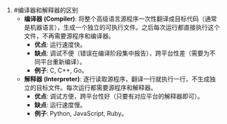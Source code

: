 1. #编译器和解释器的区别 
	*   **编译器 (Compiler)**: 将整个高级语言源程序一次性翻译成目标代码（通常是机器语言），生成一个独立的可执行文件。之后每次运行都直接执行这个文件，不再需要源程序和编译器。
        *   **优点**: 运行速度快。
        *   **缺点**: 调试不便（错误在编译阶段集中报告），跨平台性差（需要为不同平台重新编译）。
        *   **例子**: C, C++, Go。
    *   **解释器 (Interpreter)**: 逐行读取源程序，翻译一行就执行一行，不生成独立的目标文件。每次运行都需要源程序和解释器。
        *   **优点**: 调试方便，跨平台性好（只要有对应平台的解释器即可）。
        *   **缺点**: 运行速度慢。
        *   **例子**: Python, JavaScript, Ruby。